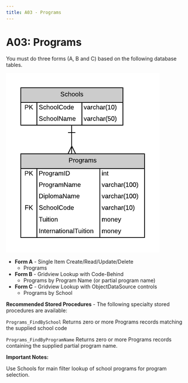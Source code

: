 ```yaml
---
title: A03 - Programs
---
```

# A03: Programs

You must do three forms (A, B and C) based on the following database tables.

![](./A03.png)

- **Form A** - Single Item Create/Read/Update/Delete
  - Programs
- **Form B** - Gridview Lookup with Code-Behind
  - Programs by Program Name (or partial program name)
- **Form C** - Gridview Lookup with ObjectDataSource controls
  - Programs by School 


**Recommended Stored Procedures** - The following specialty stored procedures are available:

`Programs_FindBySchool` Returns zero or more Programs records matching the supplied school code

`Programs_FindByProgramName` Returns zero or more Programs records containing the supplied partial program name.

**Important Notes:** 

Use Schools for main filter lookup of school programs for program selection.
